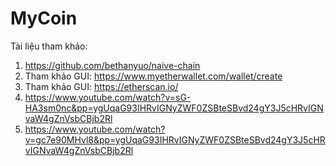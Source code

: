 # MyCoin
Tài liệu tham khảo:
1. https://github.com/bethanyuo/naive-chain
2. Tham khảo GUI: https://www.myetherwallet.com/wallet/create
3. Tham khảo GUI: https://etherscan.io/
4. https://www.youtube.com/watch?v=sG-HA3sm0nc&pp=ygUqaG93IHRvIGNyZWF0ZSBteSBvd24gY3J5cHRvIGNvaW4gZnVsbCBjb2Rl
5. https://www.youtube.com/watch?v=gc7e90MHvl8&pp=ygUqaG93IHRvIGNyZWF0ZSBteSBvd24gY3J5cHRvIGNvaW4gZnVsbCBjb2Rl
